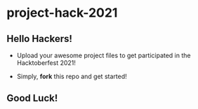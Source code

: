 # project-hack-2021

## Hello Hackers!
- Upload your awesome project files to get participated in the Hacktoberfest 2021!

- Simply, **fork** this repo and get started!

## Good Luck!

